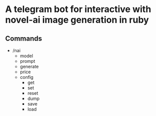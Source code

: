 # A telegram bot for interactive with novel-ai image generation in ruby

## Commands
- /nai
  - model
  - prompt
  - generate
  - price
  - config
    - get
    - set
    - reset
    - dump
    - save
    - load
